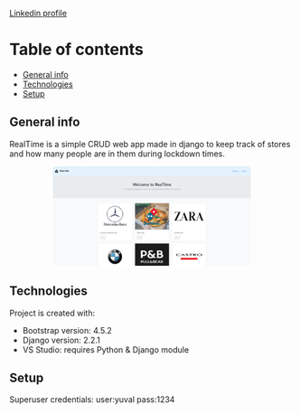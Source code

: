 
<a href="https://www.linkedin.com/in/yuval-varshavski-b84b271b2/" > Linkedin profile </a>

# Table of contents 
* [General info](#general-info)
* [Technologies](#technologies)
* [Setup](#setup)

## General info
RealTime is a simple CRUD web app made in django to keep track of stores and how many people are
in them during lockdown times.

<p align="center">
  <img src="read.png" width="350" title="hover text">
</p>
	
## Technologies
Project is created with:
* Bootstrap version: 4.5.2
* Django version: 2.2.1
* VS Studio: requires Python & Django module
	
## Setup
Superuser credentials:
user:yuval
pass:1234


